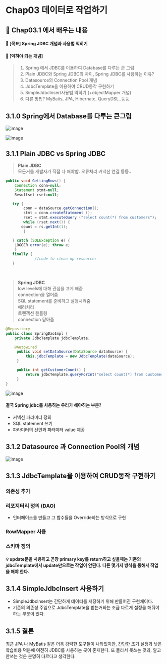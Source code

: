 # Chap03 데이터로 작업하기
## 📖 Chap03.1 에서 배우는 내용  
#### 🏁 [목표] Spring JDBC 개념과 사용법 익히기
#### 🏁 [익혀야 되는 개념]
> 1) Spring 에서 JDBC를 이용하여 Database를 다루는 큰 그림
> 2) Plain JDBC와 Spring JDBC의 차이, Spring JDBC를 사용하는 이유?
> 3) Datasource의 Connection Pool 개념
> 4) JdbcTemplate을 이용하여 CRUD동작 구현하기 
> 5) SimpleJdbcInsert사용법 익히기 (+objectMapper 개념)
> 6) 다른 방법? MyBatis, JPA, Hibernate, QueryDSL..등등 

## 3.1.0 Spring에서 Database를 다루는 큰그림
![image](https://user-images.githubusercontent.com/55049159/169668555-346e2b04-6c06-4f1e-9c26-3f8b308c4b75.png)

![image](https://user-images.githubusercontent.com/55049159/169668538-65d3d66e-739d-47ed-af38-8a1c2da0e364.png)

## 3.1.1 Plain JDBC vs Spring JDBC
> <b>Plain JDBC</b> <br>
> 모든거를 개발자가 직접 다 해야함. 오류처리 커낵션 연결 등등.. 

```java
public void GettingRows() {
    Connection conn=null;
    Statement stmt=null;
    Resultset rset=null;

   try {
        conn = dataSource.getConnection();
        stmt = conn.createStatement (); 
        rset = stmt.executeQuery ("select count(*) from customers");
        while (rset.next()) {
	   count = rs.getInt(1);
        }

   } catch (SQLException e) {
	LOGGER.error(e); throw e;
    }
   finally {
             //code to clean up resources
   }
```

<br>

> <b>Spring JDBC</b> <br> 
> low levels에 대해 관심을 끄게 해줌 <br>
> connection을 열어줌<br>
> SQL statement를 준비하고 실행시켜줌<br>
> 에러처리 <br>
> 트랜잭션 핸들링<br>
> connection 닫아줌

```java
@Repository
public class SpringDaoImpl {
    private JdbcTemplate jdbcTemplate;

    @Autowired
     public void setDataSource(DataSource dataSource) {
         this.jdbcTemplate = new JdbcTemplate(dataSource);
     }

     public int getCustomerCount() {
         return jdbcTemplate.queryForInt("select count(*) from customers");
     }
}
```

![image](https://user-images.githubusercontent.com/55049159/169668591-c044c9e1-0e96-4f6f-8907-1de1ebe186c9.png)

#### 결국 Spring jdbc를 사용하는 우리가 해야하는 부분?
- 커넥션 파라미터 정의
- SQL statement 쓰기
- 파라미터의 선언과 파라미터 value 제공

## 3.1.2 Datasource 과 Connection Pool의 개념 

![image](https://user-images.githubusercontent.com/55049159/169668576-f7d01c6e-d0d2-4143-b7aa-b84a5c23b8ed.png)


## 3.1.3 JdbcTemplate을 이용하여 CRUD동작 구현하기

### 의존성 추가

### 리포지터리 정의 (DAO) 
- 인터페이스를 만들고 그 함수들을 Override하는 방식으로 구현 

### RowMapper 사용 

### 스키마 정의 

#### 💡 update문을 사용하고 곧장 primary key를 return하고 싶을때는 기존의 jdbcTemplate에서 update만으로는 작업이 안된다. 다른 몇가지 방식을 통해서 작업을 해야 한다. 

## 3.1.4 SimpleJdbcInsert 사용하기
- SimpleJdbcInsert는 간단하게 데이터를 저장하기 위해 만들어진 구현체이다.
- 기존의 의존성 주입으로 JdbcTemplate을 받는거와는 조금 다르게 설정을 해줘야 하는 부분이 있다.


## 3.1.5 결론
최근 JPA 나 MyBatis 같은 더욱 강력한 도구들이 나와있지만, 간단한 초기 설정과 낮은 학습비용 덕분에 여전히 JDBC를 사용하는 곳이 존재한다. 또 몰라서 못쓰는 것과, 알고 안쓰는 것은 분명히 다르다고 생각한다. 
